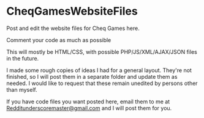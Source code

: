 CheqGamesWebsiteFiles
=====================

Post and edit the website files for Cheq Games here.

Comment your code as much as possible

This will mostly be HTML/CSS, with possible PHP/JS/XML/AJAX/JSON files in the future.

I made some rough copies of ideas I had for a general layout.  They're not finished, so I will post them in a separate
folder and update them as needed.  I would like to request that these remain unedited by persons other than myself.  

If you have code files you want posted here, email them to me at Redditunderscoremaster@gmail.com and I will post them 
for you.  
